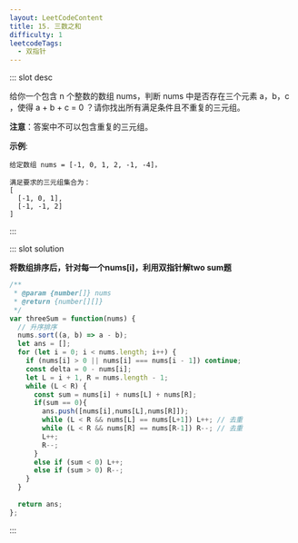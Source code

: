```yaml
---
layout: LeetCodeContent
title: 15. 三数之和
difficulty: 1
leetcodeTags:
  - 双指针
---
```



::: slot desc

给你一个包含 n 个整数的数组 nums，判断 nums 中是否存在三个元素 a，b，c ，使得 a + b + c = 0 ？请你找出所有满足条件且不重复的三元组。

**注意**：答案中不可以包含重复的三元组。

**示例**:

```
给定数组 nums = [-1, 0, 1, 2, -1, -4]，

满足要求的三元组集合为：
[
  [-1, 0, 1],
  [-1, -1, 2]
]
```
:::


::: slot solution

**将数组排序后，针对每一个nums[i]，利用双指针解two sum题**

```javascript
/**
 * @param {number[]} nums
 * @return {number[][]}
 */
var threeSum = function(nums) {
  // 升序排序
  nums.sort((a, b) => a - b);
  let ans = [];
  for (let i = 0; i < nums.length; i++) {
    if (nums[i] > 0 || nums[i] === nums[i - 1]) continue;
    const delta = 0 - nums[i];
    let L = i + 1, R = nums.length - 1;
    while (L < R) {
      const sum = nums[i] + nums[L] + nums[R];
      if(sum == 0){
        ans.push([nums[i],nums[L],nums[R]]);
        while (L < R && nums[L] == nums[L+1]) L++; // 去重
        while (L < R && nums[R] == nums[R-1]) R--; // 去重
        L++;
        R--;
      }
      else if (sum < 0) L++;
      else if (sum > 0) R--;
    }
  }
  
  return ans;
};
```

:::